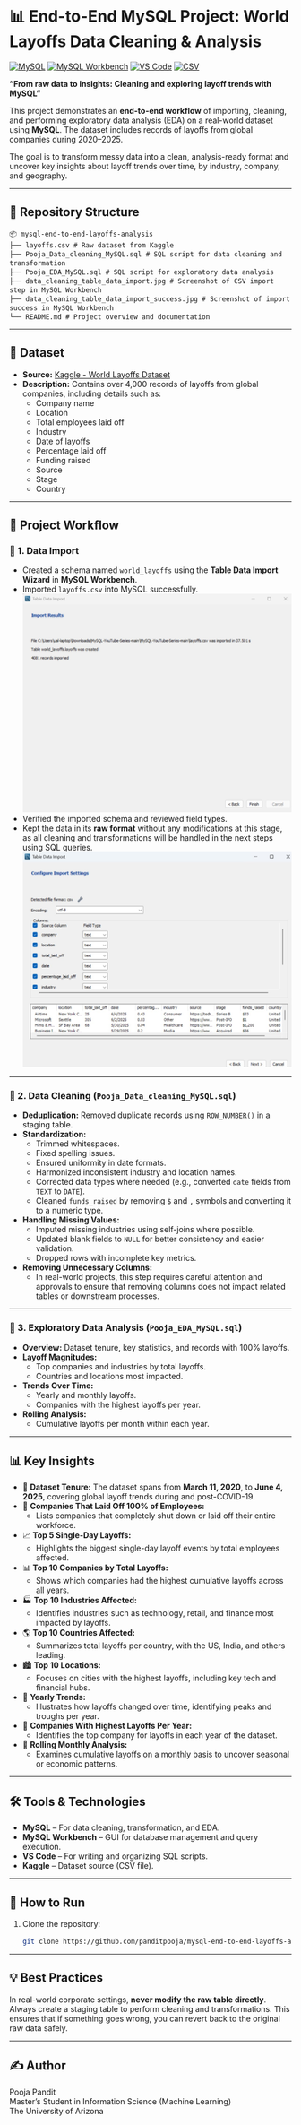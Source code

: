 # 📊 End-to-End MySQL Project: World Layoffs Data Cleaning & Analysis

[![MySQL](https://img.shields.io/badge/Database-MySQL-blue.svg?logo=mysql&logoColor=white)](https://www.mysql.com/) 
[![MySQL Workbench](https://img.shields.io/badge/Tool-MySQL%20Workbench-4479A1?logo=mysql&logoColor=white)](https://dev.mysql.com/downloads/workbench/) 
[![VS Code](https://img.shields.io/badge/Editor-VSCode-007ACC.svg?logo=visual-studio-code&logoColor=white)](https://code.visualstudio.com/) 
[![CSV](https://img.shields.io/badge/Data-CSV-yellow?logo=csv&logoColor=black)](https://www.kaggle.com/datasets/swaptr/layoffs-2022)

**“From raw data to insights: Cleaning and exploring layoff trends with MySQL”**

This project demonstrates an **end-to-end workflow** of importing, cleaning, and performing exploratory data analysis (EDA) on a real-world dataset using **MySQL**. The dataset includes records of layoffs from global companies during 2020–2025.  

The goal is to transform messy data into a clean, analysis-ready format and uncover key insights about layoff trends over time, by industry, company, and geography.

---

## 📂 Repository Structure
```
📦 mysql-end-to-end-layoffs-analysis
├── layoffs.csv # Raw dataset from Kaggle
├── Pooja_Data_cleaning_MySQL.sql # SQL script for data cleaning and transformation
├── Pooja_EDA_MySQL.sql # SQL script for exploratory data analysis
├── data_cleaning_table_data_import.jpg # Screenshot of CSV import step in MySQL Workbench
├── data_cleaning_table_data_import_success.jpg # Screenshot of import success in MySQL Workbench
└── README.md # Project overview and documentation
```

---

## 📖 Dataset
- **Source:** [Kaggle - World Layoffs Dataset](https://www.kaggle.com/datasets/swaptr/layoffs-2022)  
- **Description:** Contains over 4,000 records of layoffs from global companies, including details such as:
  - Company name
  - Location
  - Total employees laid off
  - Industry
  - Date of layoffs
  - Percentage laid off
  - Funding raised
  - Source
  - Stage
  - Country

---

## 🧠 Project Workflow

### 🔹 1. Data Import
- Created a schema named `world_layoffs` using the **Table Data Import Wizard** in **MySQL Workbench**.  
- Imported `layoffs.csv` into MySQL successfully.  
  ![Successful Import](https://github.com/panditpooja/mysql-end-to-end-layoffs-analysis/blob/main/data_cleaning_table_data_import_success.jpg)
- Verified the imported schema and reviewed field types.  
- Kept the data in its **raw format** without any modifications at this stage, as all cleaning and transformations will be handled in the next steps using SQL queries.  
  ![First glance at the data](https://github.com/panditpooja/mysql-end-to-end-layoffs-analysis/blob/main/data_cleaning_table_data_import.jpg)

---

### 🔹 2. Data Cleaning (`Pooja_Data_cleaning_MySQL.sql`)
- **Deduplication:** Removed duplicate records using `ROW_NUMBER()` in a staging table.  
- **Standardization:**
  - Trimmed whitespaces.  
  - Fixed spelling issues.  
  - Ensured uniformity in date formats.  
  - Harmonized inconsistent industry and location names.  
  - Corrected data types where needed (e.g., converted `date` fields from `TEXT` to `DATE`).  
  - Cleaned `funds_raised` by removing `$` and `,` symbols and converting it to a numeric type.  
- **Handling Missing Values:**
  - Imputed missing industries using self-joins where possible.  
  - Updated blank fields to `NULL` for better consistency and easier validation.  
  - Dropped rows with incomplete key metrics.  
- **Removing Unnecessary Columns:**
  - In real-world projects, this step requires careful attention and approvals to ensure that removing columns does not impact related tables or downstream processes.

---

### 🔹 3. Exploratory Data Analysis (`Pooja_EDA_MySQL.sql`)
- **Overview:** Dataset tenure, key statistics, and records with 100% layoffs.  
- **Layoff Magnitudes:**
  - Top companies and industries by total layoffs.  
  - Countries and locations most impacted.  
- **Trends Over Time:**
  - Yearly and monthly layoffs.  
  - Companies with the highest layoffs per year.  
- **Rolling Analysis:**
  - Cumulative layoffs per month within each year.

---

## 📊 Key Insights

- 📅 **Dataset Tenure:** The dataset spans from **March 11, 2020**, to **June 4, 2025**, covering global layoff trends during and post-COVID-19.  
- 🏢 **Companies That Laid Off 100% of Employees:**  
  - Lists companies that completely shut down or laid off their entire workforce.  
- 📈 **Top 5 Single-Day Layoffs:**  
  - Highlights the biggest single-day layoff events by total employees affected.  
- 📊 **Top 10 Companies by Total Layoffs:**  
  - Shows which companies had the highest cumulative layoffs across all years.  
- 🏭 **Top 10 Industries Affected:**  
  - Identifies industries such as technology, retail, and finance most impacted by layoffs.  
- 🌎 **Top 10 Countries Affected:**  
  - Summarizes total layoffs per country, with the US, India, and others leading.  
- 🏙 **Top 10 Locations:**  
  - Focuses on cities with the highest layoffs, including key tech and financial hubs.  
- 📆 **Yearly Trends:**  
  - Illustrates how layoffs changed over time, identifying peaks and troughs per year.  
- 🏢 **Companies With Highest Layoffs Per Year:**  
  - Identifies the top company for layoffs in each year of the dataset.  
- 📆 **Rolling Monthly Analysis:**  
  - Examines cumulative layoffs on a monthly basis to uncover seasonal or economic patterns.  

---

## 🛠 Tools & Technologies
- **MySQL** – For data cleaning, transformation, and EDA.  
- **MySQL Workbench** – GUI for database management and query execution.  
- **VS Code** – For writing and organizing SQL scripts.  
- **Kaggle** – Dataset source (CSV file).  

---

## 🚀 How to Run
1. Clone the repository:
   ```bash
   git clone https://github.com/panditpooja/mysql-end-to-end-layoffs-analysis.git
---

## 💡 Best Practices
In real-world corporate settings, **never modify the raw table directly**. Always create a staging table to perform cleaning and transformations. This ensures that if something goes wrong, you can revert back to the original raw data safely.

---
## ✍️ Author
Pooja Pandit  
Master’s Student in Information Science (Machine Learning)  
The University of Arizona
